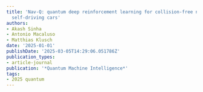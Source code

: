```yaml
---
title: 'Nav-Q: quantum deep reinforcement learning for collision-free navigation of
  self-driving cars'
authors:
- Akash Sinha
- Antonio Macaluso
- Matthias Klusch
date: '2025-01-01'
publishDate: '2025-03-05T14:29:06.051786Z'
publication_types:
- article-journal
publication: '*Quantum Machine Intelligence*'
tags:
- 2025 quantum
---
```

